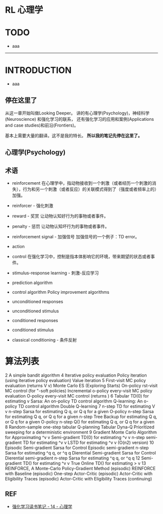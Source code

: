# RL 心理学








# TODO






  * aaa





* * *





# INTRODUCTION






  * aaa









## 停在这里了


从这一章开始叫做Looking Deeper。
讲的有心理学(Psychology)，神经科学(Neuroscience) 和强化学习的联系，
还有强化学习的应用和案例(Applications and case studies)和前沿(Frontiers)。

基本上需要大量的翻译。这不是我的特长。
**所以我的笔记先停在这里了。**


## 心理学(Psychology)




## 术语






  * reinforcement
在心理学中，指动物接收到一个刺激（或者经历一个刺激的消失），行为和另一个刺激（或者反应）的关联模式得到了（强度或者频率上的）加强。


  * reinforcer - 强化刺激


  * reward - 奖赏
让动物认知好行为的事物或者事件。


  * penalty - 惩罚
让动物认知坏行为的事物或者事件。


  * reinforcement signal - 加强信号
加强信号的一个例子：TD error。


  * action


  * control
在强化学习中，控制是指本体影响它的环境，带来期望的状态或者事件。


  * stimulus-response learning - 刺激-反应学习


  * prediction algorithm


  * control algorithm
Policy improvement algorithms


  * unconditioned responses


  * unconditioned stimulus


  * conditioned responses


  * conditioned stimulus


  * classical conditioning - 条件反射




# 算法列表


2
A simple bandit algorithm
4
Iterative policy evaluation
Policy iteration (using iterative policy evaluation)
Value iteration
5
First-visit MC policy evaluation (returns V  v)
Monte Carlo ES (Exploring Starts)
On-policy rst-visit MC control (for "-soft policies)
Incremental o-policy every-visit MC policy evaluation
O-policy every-visit MC control (returns   )
6
Tabular TD(0) for estimating v
Sarsa: An on-policy TD control algorithm
Q-learning: An o-policy TD control algorithm
Double Q-learning
7
n-step TD for estimating V  v
n-step Sarsa for estimating Q  q, or Q  q for a given
O-policy n-step Sarsa for estimating Q  q, or Q  q for a given
n-step Tree Backup for estimating Q  q, or Q  q for a given
O-policy n-step Q() for estimating Q  q, or Q  q for a given
8
Random-sample one-step tabular Q-planning
Tabular Dyna-Q
Prioritized sweeping for a deterministic environment
9
Gradient Monte Carlo Algorithm for Approximating ^v  v
Semi-gradient TD(0) for estimating ^v  v
n-step semi-gradient TD for estimating ^v  v
LSTD for estimating ^v  v (O(n2) version)
10
Episodic Semi-gradient Sarsa for Control
Episodic semi-gradient n-step Sarsa for estimating ^q  q, or ^q  q
Dierential Semi-gradient Sarsa for Control
Dierential semi-gradient n-step Sarsa for estimating ^q  q, or ^q  q
12
Semi-gradient TD() for estimating ^v  v
True Online TD() for estimating >  v
13
REINFORCE, A Monte-Carlo Policy-Gradient Method (episodic)
REINFORCE with Baseline (episodic)
One-step Actor-Critic (episodic)
Actor-Critic with Eligibility Traces (episodic)
Actor-Critic with Eligibility Traces (continuing)









## REF

- [强化学习读书笔记 - 14 - 心理学](http://www.cnblogs.com/steven-yang/p/6636358.html)
